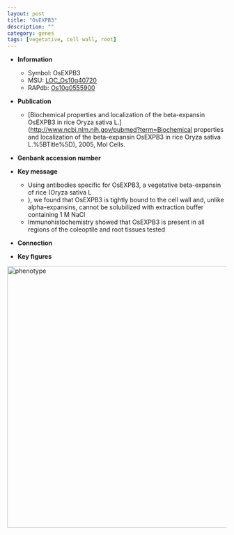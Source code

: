 ```yaml
---
layout: post
title: "OsEXPB3"
description: ""
category: genes
tags: [vegetative, cell wall, root]
---
```


* **Information**  
    + Symbol: OsEXPB3  
    + MSU: [LOC_Os10g40720](http://rice.plantbiology.msu.edu/cgi-bin/ORF_infopage.cgi?orf=LOC_Os10g40720)  
    + RAPdb: [Os10g0555900](http://rapdb.dna.affrc.go.jp/viewer/gbrowse_details/irgsp1?name=Os10g0555900)  

* **Publication**  
    + [Biochemical properties and localization of the beta-expansin OsEXPB3 in rice Oryza sativa L.](http://www.ncbi.nlm.nih.gov/pubmed?term=Biochemical properties and localization of the beta-expansin OsEXPB3 in rice Oryza sativa L.%5BTitle%5D), 2005, Mol Cells.

* **Genbank accession number**  

* **Key message**  
    + Using antibodies specific for OsEXPB3, a vegetative beta-expansin of rice (Oryza sativa L
    + ), we found that OsEXPB3 is tightly bound to the cell wall and, unlike alpha-expansins, cannot be solubilized with extraction buffer containing 1 M NaCl
    + Immunohistochemistry showed that OsEXPB3 is present in all regions of the coleoptile and root tissues tested

* **Connection**  

* **Key figures**  
<img src="http://funRiceGenes.github.io/images/OsEXPB3.pheno.png" alt="phenotype"  style="width: 600px;"/>



